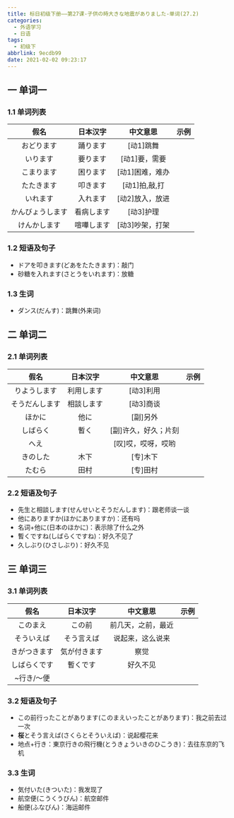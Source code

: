 ```yaml
---
title: 标日初级下册——第27课-子供の時大きな地震がありました-单词(27.2)
categories:
  - 外语学习
  - 日语
tags:
  - 初级下
abbrlink: 9ecdb99
date: 2021-02-02 09:23:17
---
```

## 一 单词一

### 1.1 单词列表

|     **假名**     | **日本汉字** |  **中文意思**   | **示例** |
| :--------------: | :----------: | :-------------: | :------: |
|    おどります    |   踊ります   |    [动1]跳舞    |          |
|     いります     |   要ります   |  [动1]要，需要  |          |
|    こまります    |   困ります   | [动1]困难，难办 |          |
|    たたきます    |   叩きます   |  [动1]拍,敲,打  |          |
|     いれます     |   入れます   | [动2]放入，放进 |          |
| かんびょうします |  看病します  |    [动3]护理    |          |
|   けんかします   |  喧嘩します  | [动3]吵架，打架 |          |

<!--more-->

### 1.2 短语及句子

* ドアを叩きます(どあをたたきます)：敲门
* 砂糖を入れます(さとうをいれます)：放糖

### 1.3 生词

* ダンス(だんす)：跳舞(外来词)

## 二 单词二

### 2.1 单词列表

|    **假名**    | **日本汉字** |     **中文意思**     | **示例** |
| :------------: | :----------: | :------------------: | :------: |
|  りようします  |  利用します  |      [动3]利用       |          |
| そうだんします |  相談します  |      [动3]商谈       |          |
|     ほかに     |     他に     |       [副]另外       |          |
|    しばらく    |     暫く     | [副]许久，好久；片刻 |          |
|      へえ      |              |  [叹]哎，哎呀，哎哟  |          |
|    きのした    |     木下     |       [专]木下       |          |
|     たむら     |     田村     |       [专]田村       |          |

### 2.2 短语及句子

* 先生と相談します(せんせいとそうだんします)：跟老师谈一谈
* 他にありますか(ほかにありますか)：还有吗
* 名词+他に(日本のほかに)：表示除了什么之外
* 暫くですね(しばらくですね)：好久不见了
* 久しぶり(ひさしぶり)：好久不见

## 三 单词三

### 3.1 单词列表

|   **假名**   | **日本汉字** |    **中文意思**    | **示例** |
| :----------: | :----------: | :----------------: | :------: |
|   このまえ   |    この前    | 前几天，之前，最近 |          |
|  そういえば  |  そう言えば  |  说起来，这么说来  |          |
| きがつきます | 気が付きます |        察觉        |          |
| しばらくです |   暫くです   |      好久不见      |          |
|  ~行き/～便  |              |                    |          |

### 3.2 短语及句子

* この前行ったことがあります(このまえいったことがあります)：我之前去过一次
* **桜**とそう言えば(さくらとそういえば)：说起樱花来
* 地点+行き：東京行きの飛行機(とうきょういきのひこうき)：去往东京的飞机

### 3.3 生词

* 気付いた(きついた)：我发现了
* 航空便(こうくうびん)：航空邮件
* 船便(ふなびん)：海运邮件

